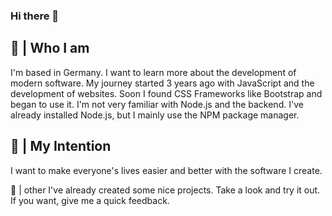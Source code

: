 ### Hi there 👋

## 👥 | Who I am
I'm based in Germany. I want to learn more about the development of modern software. My journey started 3 years ago with JavaScript and the development of websites.
Soon I found CSS Frameworks like Bootstrap and began to use it. 
I'm not very familiar with Node.js and the backend. I've already installed Node.js, but I mainly use the NPM package manager.

## 🦾 | My Intention
I want to make everyone's lives easier and better with the software I create.

📜 | other
I've already created some nice projects. Take a look and try it out. If you want, give me a quick feedback.

